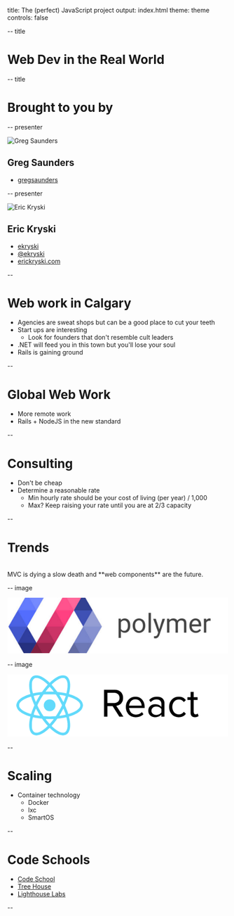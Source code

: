title: The (perfect) JavaScript project
output: index.html
theme: theme
controls: false

-- title

# Web Dev in the Real World

-- title

# Brought to you by

-- presenter

![Greg Saunders](https://media.licdn.com/media/p/4/000/151/265/220229f.jpg)

## Greg Saunders

* [<i class="fa fa-github"></i> gregsaunders](https://github.com/gregsaunders)

-- presenter

![Eric Kryski](http://gravatar.com/avatar/23aba778a7daae99348aeb0728cf4aec?s=200)

## Eric Kryski

* [<i class="fa fa-github"></i> ekryski](https://github.com/ekryski)
* [<i class="fa fa-twitter"></i> @ekryski](http://twitter.com/ekryski)
* [<i class="fa fa-home"></i> erickryski.com](http://erickryski.com)

--

# Web work in Calgary

* Agencies are sweat shops but can be a good place to cut your teeth
* Start ups are interesting
  * Look for founders that don't resemble cult leaders
* .NET will feed you in this town but you'll lose your soul
* Rails is gaining ground

--
# Global Web Work

* More remote work
* Rails + NodeJS in the new standard

--

# Consulting

* Don't be cheap
* Determine a reasonable rate
	* Min hourly rate should be your cost of living (per year) / 1,000
	* Max? Keep raising your rate until you are at 2/3 capacity

--

# Trends

<br>
MVC is dying a slow death and **web components** are the future.

-- image

![polymer](img/polymer-logo.jpg)

-- image

![react](img/react-opti.png)

--
# Scaling

* Container technology
  * Docker
  * lxc
  * SmartOS

-- 

# Code Schools

- [Code School](https://www.codeschool.com/)
- [Tree House](https://teamtreehouse.com/)
- [Lighthouse Labs](https://www.lighthouselabs.ca/calgary)

--
